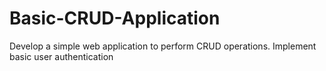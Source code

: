 # Basic-CRUD-Application
 Develop a simple web application to perform CRUD operations.  Implement basic user authentication
